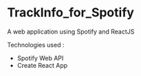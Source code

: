# TrackInfo_for_Spotify
A web application using Spotify and ReactJS

Technologies used :
- Spotify Web API
- Create React App
